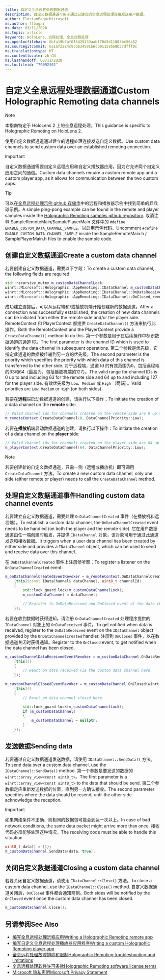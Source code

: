 ```yaml
---
title: 自定义全息远程处理数据通道
description: 自定义数据通道可用于通过已建立的全息远程处理连接发送用户数据。
author: FlorianBagarMicrosoft
ms.author: flbagar
ms.date: 03/11/2020
ms.topic: article
keywords: HoloLens、远程处理、全息远程处理
ms.openlocfilehash: 8bfa19b7af0f3429130aabf70d9d11083bc56a52
ms.sourcegitcommit: 0a1af2224c9cbb34591b6cb01159b60b37dfff0c
ms.translationtype: MT
ms.contentlocale: zh-CN
ms.lasthandoff: 03/11/2020
ms.locfileid: "79092302"
---
```

# <a name="custom-holographic-remoting-data-channels"></a><span data-ttu-id="c9910-104">自定义全息远程处理数据通道</span><span class="sxs-lookup"><span data-stu-id="c9910-104">Custom Holographic Remoting data channels</span></span>

>[!NOTE]
><span data-ttu-id="c9910-105">本指南特定于 HoloLens 2 上的全息远程处理。</span><span class="sxs-lookup"><span data-stu-id="c9910-105">This guidance is specific to Holographic Remoting on HoloLens 2.</span></span>

<span data-ttu-id="c9910-106">使用自定义数据通道通过建立的远程处理连接发送自定义数据。</span><span class="sxs-lookup"><span data-stu-id="c9910-106">Use custom data channels to send custom data over an established remoting connection.</span></span>

>[!IMPORTANT]
><span data-ttu-id="c9910-107">自定义数据通道需要自定义远程应用和自定义播放器应用，因为它允许两个自定义应用之间的通信。</span><span class="sxs-lookup"><span data-stu-id="c9910-107">Custom data channels require a custom remote app and a custom player app, as it allows for communication between the two custom apps.</span></span>

>[!TIP]
><span data-ttu-id="c9910-108">可以在[全息远程处理示例 github 存储库](https://github.com/microsoft/MixedReality-HolographicRemoting-Samples)中的远程和播放器示例中找到简单的乒乓球示例。</span><span class="sxs-lookup"><span data-stu-id="c9910-108">A simple ping-pong example can be found in the remote and player samples inside the [Holographic Remoting samples github repository](https://github.com/microsoft/MixedReality-HolographicRemoting-Samples).</span></span> <span data-ttu-id="c9910-109">取消注释 SampleRemoteMain/SamplePlayerMain 文件中的 ```#define ENABLE_CUSTOM_DATA_CHANNEL_SAMPLE```，以启用示例代码。</span><span class="sxs-lookup"><span data-stu-id="c9910-109">Uncomment ```#define ENABLE_CUSTOM_DATA_CHANNEL_SAMPLE``` inside the SampleRemoteMain.h / SamplePlayerMain.h files to enable the sample code.</span></span>


## <a name="create-a-custom-data-channel"></a><span data-ttu-id="c9910-110">创建自定义数据通道</span><span class="sxs-lookup"><span data-stu-id="c9910-110">Create a custom data channel</span></span>


<span data-ttu-id="c9910-111">若要创建自定义数据通道，需要以下字段：</span><span class="sxs-lookup"><span data-stu-id="c9910-111">To create a custom data channel, the following fields are required:</span></span>
```cpp
std::recursive_mutex m_customDataChannelLock;
winrt::Microsoft::Holographic::AppRemoting::IDataChannel m_customDataChannel = nullptr;
winrt::Microsoft::Holographic::AppRemoting::IDataChannel::OnDataReceived_revoker m_customChannelDataReceivedEventRevoker;
winrt::Microsoft::Holographic::AppRemoting::IDataChannel::OnClosed_revoker m_customChannelClosedEventRevoker;
```

<span data-ttu-id="c9910-112">成功建立连接后，可以从远程端和/或播放机端开始创建新的数据通道。</span><span class="sxs-lookup"><span data-stu-id="c9910-112">After a connection was successfully established, the creation of new data channels can be initiated from either the remote side and/or the player side.</span></span> <span data-ttu-id="c9910-113">RemoteContext 和 PlayerContext 都提供 ```CreateDataChannel()``` 方法来执行此操作。</span><span class="sxs-lookup"><span data-stu-id="c9910-113">Both the RemoteContext and the PlayerContext provide a ```CreateDataChannel()``` method to do this.</span></span> <span data-ttu-id="c9910-114">第一个参数是用于在后续操作中标识数据通道的通道 ID。</span><span class="sxs-lookup"><span data-stu-id="c9910-114">The first parameter is the channel ID which is used to identify the data channel in subsequent operations.</span></span> <span data-ttu-id="c9910-115">第二个参数是优先级，它指定此通道的数据被传输到另一方的优先级。</span><span class="sxs-lookup"><span data-stu-id="c9910-115">The second parameter is the priority which specifies the priority with which data of this channel is transferred to the other side.</span></span> <span data-ttu-id="c9910-116">对于远程端，通道 Id 的有效范围为0，包括远程端的63和64（最高为，包括播放机端的127）。</span><span class="sxs-lookup"><span data-stu-id="c9910-116">The valid range for channel IDs is 0 up to and including 63 for the remote side and 64 up to and including 127 for the player side.</span></span> <span data-ttu-id="c9910-117">有效优先级为 ```Low```、```Medium``` 或 ```High``` （两端）。</span><span class="sxs-lookup"><span data-stu-id="c9910-117">Valid priorities are ```Low```, ```Medium``` or ```High``` (on both sides).</span></span>

<span data-ttu-id="c9910-118">若要在**远程**端启动数据通道的创建，请执行以下操作：</span><span class="sxs-lookup"><span data-stu-id="c9910-118">To initiate the creation of a data channel on the **remote** side:</span></span>
```cpp
// Valid channel ids for channels created on the remote side are 0 up to and including 63
m_remoteContext.CreateDataChannel(0, DataChannelPriority::Low);
```

<span data-ttu-id="c9910-119">若要在**播放机**端启动数据通道的创建，请执行以下操作：</span><span class="sxs-lookup"><span data-stu-id="c9910-119">To initiate the creation of a data channel on the **player** side:</span></span>
```cpp
// Valid channel ids for channels created on the player side are 64 up to and including 127
m_playerContext.CreateDataChannel(64, DataChannelPriority::Low);
```

>[!NOTE]
><span data-ttu-id="c9910-120">若要创建新的自定义数据通道，只需一侧（远程或播放机）即可调用 ```CreateDataChannel``` 方法。</span><span class="sxs-lookup"><span data-stu-id="c9910-120">To create a new custom data channel, only one side (either remote or player) needs to call the ```CreateDataChannel``` method.</span></span>

## <a name="handling-custom-data-channel-events"></a><span data-ttu-id="c9910-121">处理自定义数据通道事件</span><span class="sxs-lookup"><span data-stu-id="c9910-121">Handling custom data channel events</span></span>

<span data-ttu-id="c9910-122">若要建立自定义数据通道，需要处理 ```OnDataChannelCreated``` 事件（在播放机和远程端）。</span><span class="sxs-lookup"><span data-stu-id="c9910-122">To establish a custom data channel, the ```OnDataChannelCreated``` event needs to be handled (on both the player and the remote side).</span></span> <span data-ttu-id="c9910-123">它在用户数据通道由任一端创建时触发，并提供 ```IDataChannel``` 对象，该对象可用于通过此通道发送和接收数据。</span><span class="sxs-lookup"><span data-stu-id="c9910-123">It triggers when a user data channel has been created by either side and provides a ```IDataChannel``` object, which can be used to send and receive data over this channel.</span></span>

<span data-ttu-id="c9910-124">在 ```OnDataChannelCreated``` 事件上注册侦听器：</span><span class="sxs-lookup"><span data-stu-id="c9910-124">To register a listener on the ```OnDataChannelCreated``` event:</span></span>
```cpp
m_onDataChannelCreatedEventRevoker = m_remoteContext.OnDataChannelCreated(winrt::auto_revoke,
    [this](const IDataChannel& dataChannel, uint8_t channelId)
    {
        std::lock_guard lock(m_customDataChannelLock);
        m_customDataChannel = dataChannel;

        // Register to OnDataReceived and OnClosed event of the data channel here, see below...
    });
```

<span data-ttu-id="c9910-125">若要在收到数据时获得通知，请注册 ```OnDataChannelCreated``` 处理程序提供的 ```IDataChannel``` 对象上的 ```OnDataReceived``` 事件。</span><span class="sxs-lookup"><span data-stu-id="c9910-125">To get notified when data is received, register to the ```OnDataReceived``` event on the ```IDataChannel``` object provided by the ```OnDataChannelCreated``` handler.</span></span> <span data-ttu-id="c9910-126">注册到 ```OnClosed``` 事件，以在数据通道关闭时获得通知。</span><span class="sxs-lookup"><span data-stu-id="c9910-126">Register to the ```OnClosed``` event, to get notified when the data channel has been closed.</span></span>

```cpp
m_customChannelDataReceivedEventRevoker = m_customDataChannel.OnDataReceived(winrt::auto_revoke, 
    [this]()
    {
        // React on data received via the custom data channel here.
    });

m_customChannelClosedEventRevoker = m_customDataChannel.OnClosed(winrt::auto_revoke,
    [this]()
    {
        // React on data channel closed here.

        std::lock_guard lock(m_customDataChannelLock);
        if (m_customDataChannel)
        {
            m_customDataChannel = nullptr;
        }
    });
```

## <a name="sending-data"></a><span data-ttu-id="c9910-127">发送数据</span><span class="sxs-lookup"><span data-stu-id="c9910-127">Sending data</span></span>

<span data-ttu-id="c9910-128">若要通过自定义数据通道发送数据，请使用 ```IDataChannel::SendData()``` 方法。</span><span class="sxs-lookup"><span data-stu-id="c9910-128">To send data over a custom data channel, use the ```IDataChannel::SendData()``` method.</span></span> <span data-ttu-id="c9910-129">第一个参数是要发送的数据的 ```winrt::array_view<const uint8_t>```。</span><span class="sxs-lookup"><span data-stu-id="c9910-129">The first parameter is a ```winrt::array_view<const uint8_t>``` to the data that should be send.</span></span> <span data-ttu-id="c9910-130">第二个参数指定应重新发送数据的位置，直到另一方确认接收。</span><span class="sxs-lookup"><span data-stu-id="c9910-130">The second parameter specifies where the data should be resend, until the other side acknowledge the reception.</span></span> 

>[!IMPORTANT]
><span data-ttu-id="c9910-131">如果网络条件不正确，则相同的数据包可能会到达一次以上。</span><span class="sxs-lookup"><span data-stu-id="c9910-131">In case of bad network conditions, the same data packet might arrive more than once.</span></span> <span data-ttu-id="c9910-132">接收代码必须能够处理这种情况。</span><span class="sxs-lookup"><span data-stu-id="c9910-132">The receiving code must be able to handle this situation.</span></span>

```cpp
uint8_t data[] = {1};
m_customDataChannel.SendData(data, true);
```

## <a name="closing-a-custom-data-channel"></a><span data-ttu-id="c9910-133">关闭自定义数据通道</span><span class="sxs-lookup"><span data-stu-id="c9910-133">Closing a custom data channel</span></span>

<span data-ttu-id="c9910-134">若要关闭自定义数据通道，请使用 ```IDataChannel::Close()``` 方法。</span><span class="sxs-lookup"><span data-stu-id="c9910-134">To close a custom data channel, use the ```IDataChannel::Close()``` method.</span></span> <span data-ttu-id="c9910-135">自定义数据通道关闭后，```OnClosed``` 事件都会通知两侧。</span><span class="sxs-lookup"><span data-stu-id="c9910-135">Both sides will be notified by the ```OnClosed``` event once the custom data channel has been closed.</span></span>

```cpp
m_customDataChannel.Close();
```

## <a name="see-also"></a><span data-ttu-id="c9910-136">另请参阅</span><span class="sxs-lookup"><span data-stu-id="c9910-136">See Also</span></span>
* [<span data-ttu-id="c9910-137">编写全息远程处理远程应用</span><span class="sxs-lookup"><span data-stu-id="c9910-137">Writing a Holographic Remoting remote app</span></span>](holographic-remoting-create-host.md)
* [<span data-ttu-id="c9910-138">编写自定义全息远程处理播放器应用程序</span><span class="sxs-lookup"><span data-stu-id="c9910-138">Writing a custom Holographic Remoting player app</span></span>](holographic-remoting-create-player.md)
* [<span data-ttu-id="c9910-139">全息远程处理故障排除和限制</span><span class="sxs-lookup"><span data-stu-id="c9910-139">Holographic Remoting troubleshooting and limitations</span></span>](holographic-remoting-troubleshooting.md)
* [<span data-ttu-id="c9910-140">全息远程处理软件许可条款</span><span class="sxs-lookup"><span data-stu-id="c9910-140">Holographic Remoting software license terms</span></span>](https://docs.microsoft.com//legal/mixed-reality/microsoft-holographic-remoting-software-license-terms)
* [<span data-ttu-id="c9910-141">Microsoft 隐私声明</span><span class="sxs-lookup"><span data-stu-id="c9910-141">Microsoft Privacy Statement</span></span>](https://go.microsoft.com/fwlink/?LinkId=521839)
